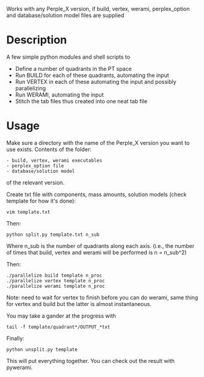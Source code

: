 Works with any Perple_X version, if build, vertex, werami, perplex_option and database/solution model files are supplied

# Description

 A few simple python modules and shell scripts to

* Define a number of quadrants in the PT space
* Run BUILD for each of these quadrants, automating the input
* Run VERTEX in each of these automating the input and possibly parallelizing
* Run WERAMI, automating the input
* Stitch the tab files thus created into one neat tab file


# Usage

Make sure a directory with the name of the Perple_X version you want to use exists. 
Contents of the folder:

	- build, vertex, werami executables 
	- perplex_option file 
	- database/solution model
of the relevant version.

Create txt file with components, mass amounts, solution models 
(check template for how it's done):
```
vim template.txt
```

Then:
```
python split.py template.txt n_sub
```
Where n_sub is the number of quadrants along each axis. (i.e., the number of times that build, vertex and werami will be performed is n = n_sub^2) 

Then:
```
./parallelize build template n_proc
./parallelize vertex template n_proc
./parallelize werami template n_proc
```
Note: need to wait for vertex to finish before you can do werami, 
same thing for vertex and build but the latter is almost instantaneous.

You may take a gander at the progress with 
```
tail -f template/quadrant*/OUTPUT_*txt
```

Finally:
```
python unsplit.py template
```
This will put everything together. You can check out the result with pywerami.
